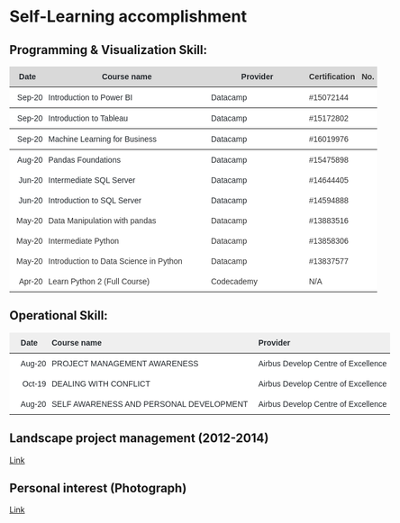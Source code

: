# Self-Learning accomplishment 


## Programming & Visualization Skill:
<table style="border-collapse:collapse;border-color:#ccc;border-spacing:0;border:none;table-layout: fixed; width: 653px" class="tg"><colgroup><col style="width: 64px"><col style="width: 289px"><col style="width: 174px"><col style="width: 126px"></colgroup><thead>
  <tr><th style="background-color:#D9D9D9;border-color:inherit;border-style:solid;border-width:0px;color:#24292E;font-family:Arial, Helvetica, sans-serif !important;;font-size:14px;font-weight:bold;overflow:hidden;padding:10px 5px;text-align:center;vertical-align:top;word-break:normal">Date</th><th style="background-color:#D9D9D9;border-color:inherit;border-style:solid;border-width:0px;color:#24292E;font-family:Arial, Helvetica, sans-serif !important;;font-size:14px;font-weight:bold;overflow:hidden;padding:10px 5px;text-align:center;vertical-align:top;word-break:normal">Course name</th><th style="background-color:#D9D9D9;border-color:inherit;border-style:solid;border-width:0px;color:#24292E;font-family:Arial, Helvetica, sans-serif !important;;font-size:14px;font-weight:bold;overflow:hidden;padding:10px 5px;text-align:center;vertical-align:top;word-break:normal">Provider</th><th style="background-color:#D9D9D9;border-color:inherit;border-style:solid;border-width:0px;color:#333;font-family:Arial, sans-serif;font-size:14px;font-weight:bold;overflow:hidden;padding:10px 5px;text-align:center;vertical-align:top;word-break:normal">Certification&nbsp;&nbsp;&nbsp;No.</th>

</tr></thead><tbody><tr><td style="background-color:#ffffff;border-color:inherit;border-style:solid;border-width:0px;color:#24292E;font-family:Arial, Helvetica, sans-serif !important;;font-size:14px;overflow:hidden;padding:10px 5px;text-align:right;vertical-align:top;word-break:normal">Sep-20</td><td style="background-color:#ffffff;border-color:inherit;border-style:solid;border-width:0px;color:#24292E;font-family:Arial, Helvetica, sans-serif !important;;font-size:14px;overflow:hidden;padding:10px 5px;text-align:left;vertical-align:top;word-break:normal">Introduction to Power BI</td><td style="background-color:#ffffff;border-color:inherit;border-style:solid;border-width:0px;color:#24292E;font-family:Arial, Helvetica, sans-serif !important;;font-size:14px;overflow:hidden;padding:10px 5px;text-align:left;vertical-align:top;word-break:normal">Datacamp</td><td style="background-color:#fff;border-color:inherit;border-style:solid;border-width:0px;color:#333;font-family:Arial, sans-serif;font-size:14px;overflow:hidden;padding:10px 5px;text-align:left;vertical-align:top;word-break:normal">#15072144</td></tr>
<tbody><tr><td style="background-color:#ffffff;border-color:inherit;border-style:solid;border-width:0px;color:#24292E;font-family:Arial, Helvetica, sans-serif !important;;font-size:14px;overflow:hidden;padding:10px 5px;text-align:right;vertical-align:top;word-break:normal">Sep-20</td><td style="background-color:#ffffff;border-color:inherit;border-style:solid;border-width:0px;color:#24292E;font-family:Arial, Helvetica, sans-serif !important;;font-size:14px;overflow:hidden;padding:10px 5px;text-align:left;vertical-align:top;word-break:normal">Introduction to Tableau</td><td style="background-color:#ffffff;border-color:inherit;border-style:solid;border-width:0px;color:#24292E;font-family:Arial, Helvetica, sans-serif !important;;font-size:14px;overflow:hidden;padding:10px 5px;text-align:left;vertical-align:top;word-break:normal">Datacamp</td><td style="background-color:#fff;border-color:inherit;border-style:solid;border-width:0px;color:#333;font-family:Arial, sans-serif;font-size:14px;overflow:hidden;padding:10px 5px;text-align:left;vertical-align:top;word-break:normal">#15172802</td></tr>

<tbody><tr><td style="background-color:#ffffff;border-color:inherit;border-style:solid;border-width:0px;color:#24292E;font-family:Arial, Helvetica, sans-serif !important;;font-size:14px;overflow:hidden;padding:10px 5px;text-align:right;vertical-align:top;word-break:normal">Sep-20</td><td style="background-color:#ffffff;border-color:inherit;border-style:solid;border-width:0px;color:#24292E;font-family:Arial, Helvetica, sans-serif !important;;font-size:14px;overflow:hidden;padding:10px 5px;text-align:left;vertical-align:top;word-break:normal">Machine Learning for Business</td><td style="background-color:#ffffff;border-color:inherit;border-style:solid;border-width:0px;color:#24292E;font-family:Arial, Helvetica, sans-serif !important;;font-size:14px;overflow:hidden;padding:10px 5px;text-align:left;vertical-align:top;word-break:normal">Datacamp</td><td style="background-color:#fff;border-color:inherit;border-style:solid;border-width:0px;color:#333;font-family:Arial, sans-serif;font-size:14px;overflow:hidden;padding:10px 5px;text-align:left;vertical-align:top;word-break:normal">#16019976</td></tr>
  
<tbody><tr><td style="background-color:#ffffff;border-color:inherit;border-style:solid;border-width:0px;color:#24292E;font-family:Arial, Helvetica, sans-serif !important;;font-size:14px;overflow:hidden;padding:10px 5px;text-align:right;vertical-align:top;word-break:normal">Aug-20</td><td style="background-color:#ffffff;border-color:inherit;border-style:solid;border-width:0px;color:#24292E;font-family:Arial, Helvetica, sans-serif !important;;font-size:14px;overflow:hidden;padding:10px 5px;text-align:left;vertical-align:top;word-break:normal">Pandas Foundations</td><td style="background-color:#ffffff;border-color:inherit;border-style:solid;border-width:0px;color:#24292E;font-family:Arial, Helvetica, sans-serif !important;;font-size:14px;overflow:hidden;padding:10px 5px;text-align:left;vertical-align:top;word-break:normal">Datacamp</td><td style="background-color:#fff;border-color:inherit;border-style:solid;border-width:0px;color:#333;font-family:Arial, sans-serif;font-size:14px;overflow:hidden;padding:10px 5px;text-align:left;vertical-align:top;word-break:normal">#15475898</td></tr><tr><td style="background-color:#ffffff;border-color:inherit;border-style:solid;border-width:0px;color:#24292E;font-family:Arial, Helvetica, sans-serif !important;;font-size:14px;overflow:hidden;padding:10px 5px;text-align:right;vertical-align:top;word-break:normal">Jun-20</td><td style="background-color:#ffffff;border-color:inherit;border-style:solid;border-width:0px;color:#24292E;font-family:Arial, Helvetica, sans-serif !important;;font-size:14px;overflow:hidden;padding:10px 5px;text-align:left;vertical-align:top;word-break:normal">Intermediate SQL Server</td><td style="background-color:#ffffff;border-color:inherit;border-style:solid;border-width:0px;color:#24292E;font-family:Arial, Helvetica, sans-serif !important;;font-size:14px;overflow:hidden;padding:10px 5px;text-align:left;vertical-align:top;word-break:normal">Datacamp</td><td style="background-color:#fff;border-color:inherit;border-style:solid;border-width:0px;color:#333;font-family:Arial, sans-serif;font-size:14px;overflow:hidden;padding:10px 5px;text-align:left;vertical-align:top;word-break:normal">#14644405</td></tr><tr><td style="background-color:#ffffff;border-color:inherit;border-style:solid;border-width:0px;color:#24292E;font-family:Arial, Helvetica, sans-serif !important;;font-size:14px;overflow:hidden;padding:10px 5px;text-align:right;vertical-align:top;word-break:normal">Jun-20</td><td style="background-color:#ffffff;border-color:inherit;border-style:solid;border-width:0px;color:#24292E;font-family:Arial, Helvetica, sans-serif !important;;font-size:14px;overflow:hidden;padding:10px 5px;text-align:left;vertical-align:top;word-break:normal">Introduction to SQL Server</td><td style="background-color:#ffffff;border-color:inherit;border-style:solid;border-width:0px;color:#24292E;font-family:Arial, Helvetica, sans-serif !important;;font-size:14px;overflow:hidden;padding:10px 5px;text-align:left;vertical-align:top;word-break:normal">Datacamp</td><td style="background-color:#fff;border-color:inherit;border-style:solid;border-width:0px;color:#333;font-family:Arial, sans-serif;font-size:14px;overflow:hidden;padding:10px 5px;text-align:left;vertical-align:top;word-break:normal">#14594888</td></tr><tr><td style="background-color:#fff;border-color:#ccc;border-style:solid;border-width:0px;color:#333;font-family:Arial, sans-serif;font-size:14px;overflow:hidden;padding:10px 5px;text-align:right;vertical-align:top;word-break:normal">May-20</td><td style="background-color:#fff;border-color:#ccc;border-style:solid;border-width:0px;color:#333;font-family:Arial, sans-serif;font-size:14px;overflow:hidden;padding:10px 5px;text-align:left;vertical-align:top;word-break:normal">Data Manipulation with pandas</td><td style="background-color:#fff;border-color:#ccc;border-style:solid;border-width:0px;color:#333;font-family:Arial, sans-serif;font-size:14px;overflow:hidden;padding:10px 5px;text-align:left;vertical-align:top;word-break:normal">Datacamp</td><td style="background-color:#fff;border-color:#ccc;border-style:solid;border-width:0px;color:#333;font-family:Arial, sans-serif;font-size:14px;overflow:hidden;padding:10px 5px;text-align:left;vertical-align:top;word-break:normal">#13883516</td></tr><tr><td style="background-color:#fff;border-color:#ccc;border-style:solid;border-width:0px;color:#333;font-family:Arial, sans-serif;font-size:14px;overflow:hidden;padding:10px 5px;text-align:right;vertical-align:top;word-break:normal">May-20</td><td style="background-color:#fff;border-color:#ccc;border-style:solid;border-width:0px;color:#333;font-family:Arial, sans-serif;font-size:14px;overflow:hidden;padding:10px 5px;text-align:left;vertical-align:top;word-break:normal">Intermediate Python</td><td style="background-color:#fff;border-color:#ccc;border-style:solid;border-width:0px;color:#333;font-family:Arial, sans-serif;font-size:14px;overflow:hidden;padding:10px 5px;text-align:left;vertical-align:top;word-break:normal">Datacamp</td><td style="background-color:#fff;border-color:#ccc;border-style:solid;border-width:0px;color:#333;font-family:Arial, sans-serif;font-size:14px;overflow:hidden;padding:10px 5px;text-align:left;vertical-align:top;word-break:normal">#13858306</td></tr><tr><td style="background-color:#fff;border-color:#ccc;border-style:solid;border-width:0px;color:#333;font-family:Arial, sans-serif;font-size:14px;overflow:hidden;padding:10px 5px;text-align:right;vertical-align:top;word-break:normal">May-20</td><td style="background-color:#fff;border-color:#ccc;border-style:solid;border-width:0px;color:#333;font-family:Arial, sans-serif;font-size:14px;overflow:hidden;padding:10px 5px;text-align:left;vertical-align:top;word-break:normal">Introduction to Data Science in Python</td><td style="background-color:#fff;border-color:#ccc;border-style:solid;border-width:0px;color:#333;font-family:Arial, sans-serif;font-size:14px;overflow:hidden;padding:10px 5px;text-align:left;vertical-align:top;word-break:normal">Datacamp</td><td style="background-color:#fff;border-color:#ccc;border-style:solid;border-width:0px;color:#333;font-family:Arial, sans-serif;font-size:14px;overflow:hidden;padding:10px 5px;text-align:left;vertical-align:top;word-break:normal">#13837577</td></tr><tr><td style="background-color:#fff;border-color:#ccc;border-style:solid;border-width:0px;color:#333;font-family:Arial, sans-serif;font-size:14px;overflow:hidden;padding:10px 5px;text-align:right;vertical-align:top;word-break:normal">Apr-20</td><td style="background-color:#fff;border-color:#ccc;border-style:solid;border-width:0px;color:#333;font-family:Arial, sans-serif;font-size:14px;overflow:hidden;padding:10px 5px;text-align:left;vertical-align:top;word-break:normal">Learn Python 2 (Full Course)</td><td style="background-color:#fff;border-color:#ccc;border-style:solid;border-width:0px;color:#333;font-family:Arial, sans-serif;font-size:14px;overflow:hidden;padding:10px 5px;text-align:left;vertical-align:top;word-break:normal">Codecademy</td><td style="background-color:#fff;border-color:#ccc;border-style:solid;border-width:0px;color:#333;font-family:Arial, sans-serif;font-size:14px;overflow:hidden;padding:10px 5px;text-align:left;vertical-align:top;word-break:normal">N/A</td></tr></tbody></table>

## Operational Skill:

<table style="border-collapse:collapse;border-color:#ccc;border-spacing:0;border:none;table-layout: fixed; width: 676px" class="tg"><colgroup><col style="width: 70px"><col style="width: 367px"><col style="width: 239px"></colgroup><thead><tr><th style="background-color:#efefef;border-color:inherit;border-style:solid;border-width:0px;color:#24292E;font-family:Arial, Helvetica, sans-serif !important;;font-size:14px;font-weight:bold;overflow:hidden;padding:10px 5px;text-align:center;vertical-align:middle;word-break:normal"><span style="font-weight:600">Date</span></th><th style="background-color:#efefef;border-color:inherit;border-style:solid;border-width:0px;color:#24292E;font-family:Arial, Helvetica, sans-serif !important;;font-size:14px;font-weight:bold;overflow:hidden;padding:10px 5px;text-align:left;vertical-align:middle;word-break:normal"><span style="font-weight:600">Course name</span></th><th style="background-color:#efefef;border-color:inherit;border-style:solid;border-width:0px;color:#24292E;font-family:Arial, Helvetica, sans-serif !important;;font-size:14px;font-weight:bold;overflow:hidden;padding:10px 5px;text-align:left;vertical-align:middle;word-break:normal"><span style="font-weight:600">Provider</span></th></tr></thead><tbody><tr><td style="background-color:#ffffff;border-color:inherit;border-style:solid;border-width:0px;color:#24292E;font-family:Arial, Helvetica, sans-serif !important;;font-size:14px;overflow:hidden;padding:10px 5px;text-align:right;vertical-align:middle;word-break:normal">Aug-20</td><td style="background-color:#ffffff;border-color:inherit;border-style:solid;border-width:0px;color:#24292E;font-family:Arial, Helvetica, sans-serif !important;;font-size:14px;overflow:hidden;padding:10px 5px;text-align:left;vertical-align:middle;word-break:normal">PROJECT MANAGEMENT AWARENESS</td><td style="background-color:#ffffff;border-color:inherit;border-style:solid;border-width:0px;color:#24292E;font-family:Arial, Helvetica, sans-serif !important;;font-size:14px;overflow:hidden;padding:10px 5px;text-align:left;vertical-align:middle;word-break:normal">Airbus Develop Centre of Excellence</td></tr><tr><td style="background-color:#ffffff;border-color:inherit;border-style:solid;border-width:0px;color:#24292E;font-family:Arial, Helvetica, sans-serif !important;;font-size:14px;overflow:hidden;padding:10px 5px;text-align:right;vertical-align:middle;word-break:normal">Oct-19</td><td style="background-color:#ffffff;border-color:inherit;border-style:solid;border-width:0px;color:#24292E;font-family:Arial, Helvetica, sans-serif !important;;font-size:14px;overflow:hidden;padding:10px 5px;text-align:left;vertical-align:middle;word-break:normal">DEALING WITH CONFLICT</td><td style="background-color:#ffffff;border-color:inherit;border-style:solid;border-width:0px;color:#24292E;font-family:Arial, Helvetica, sans-serif !important;;font-size:14px;overflow:hidden;padding:10px 5px;text-align:left;vertical-align:middle;word-break:normal">Airbus Develop Centre of Excellence</td></tr><tr><td style="background-color:#ffffff;border-color:inherit;border-style:solid;border-width:0px;color:#24292E;font-family:Arial, Helvetica, sans-serif !important;;font-size:14px;overflow:hidden;padding:10px 5px;text-align:right;vertical-align:middle;word-break:normal">Aug-20</td><td style="background-color:#ffffff;border-color:inherit;border-style:solid;border-width:0px;color:#24292E;font-family:Arial, Helvetica, sans-serif !important;;font-size:14px;overflow:hidden;padding:10px 5px;text-align:left;vertical-align:middle;word-break:normal">SELF AWARENESS AND PERSONAL DEVELOPMENT</td><td style="background-color:#ffffff;border-color:inherit;border-style:solid;border-width:0px;color:#24292E;font-family:Arial, Helvetica, sans-serif !important;;font-size:14px;overflow:hidden;padding:10px 5px;text-align:left;vertical-align:middle;word-break:normal">Airbus Develop Centre of Excellence</td></tr></tbody></table>


## Landscape project management (2012-2014)
<p><a href="https://drive.google.com/file/d/0B3GiojNDYixeSjZnTEtrell0Unc/view?usp=sharing">Link</a></p>

## Personal interest (Photograph)
<p><a href="https://rayvolution.wixsite.com/photo">Link</a></p>
<p>&nbsp;</p>
